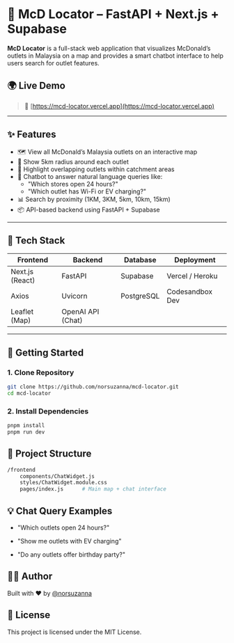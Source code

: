 # 🍟 McD Locator – FastAPI + Next.js + Supabase

**McD Locator** is a full-stack web application that visualizes McDonald’s outlets in Malaysia on a map and provides a smart chatbot interface to help users search for outlet features.

## 🌍 Live Demo

> 🔗 [https://mcd-locator.vercel.app](https://mcd-locator.vercel.app)

---

## ✨ Features

- 🗺️ View all McDonald’s Malaysia outlets on an interactive map
- 📍 Show 5km radius around each outlet
- 🔄 Highlight overlapping outlets within catchment areas
- 💬 Chatbot to answer natural language queries like:
  - "Which stores open 24 hours?"
  - "Which outlet has Wi-Fi or EV charging?"
- 📊 Search by proximity (1KM, 3KM, 5km, 10km, 15km)
- 📦 API-based backend using FastAPI + Supabase
---

## 🧱 Tech Stack

| Frontend         | Backend         | Database     | Deployment       |
|------------------|------------------|--------------|------------------|
| Next.js (React)  | FastAPI          | Supabase     | Vercel / Heroku  |
| Axios            | Uvicorn          | PostgreSQL   | Codesandbox Dev  |
| Leaflet (Map)    | OpenAI API (Chat)|              |                  |

---

## 🚀 Getting Started

### 1. Clone Repository

```bash
git clone https://github.com/norsuzanna/mcd-locator.git
cd mcd-locator
```

### 2. Install Dependencies

```bash
pnpm install
pnpm run dev

```
## 📂 Project Structure

```bash
/frontend
    components/ChatWidget.js
    styles/ChatWidget.module.css
    pages/index.js      # Main map + chat interface
```

## 💡 Chat Query Examples
* "Which outlets open 24 hours?"

* "Show me outlets with EV charging"

* "Do any outlets offer birthday party?"

## 🧑‍💻 Author
Built with ❤️ by [@norsuzanna](https://github.com/norsuzanna)

## 📄 License
This project is licensed under the MIT License.

